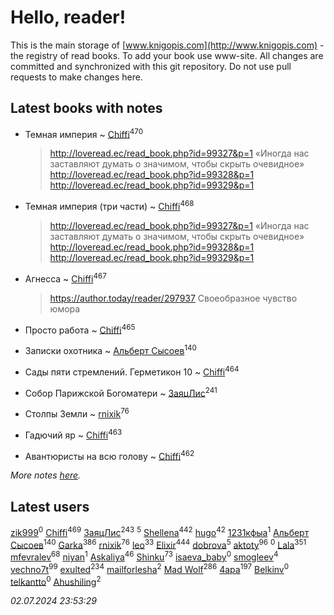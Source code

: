 # Hello, reader!
This is the main storage of [www.knigopis.com](http://www.knigopis.com) - the registry of read books.
To add your book use www-site. All changes are committed and synchronized with this git repository.
Do not use pull requests to make changes here.


## Latest books with notes
* Темная империя ~ [Chiffi](users/105/105831994080785626680-google)<sup>470</sup>
    > http://loveread.ec/read_book.php?id=99327&p=1
    > «Иногда нас заставляют думать о значимом, чтобы скрыть очевидное»
    > http://loveread.ec/read_book.php?id=99328&p=1
    > http://loveread.ec/read_book.php?id=99329&p=1

* Темная империя (три части) ~ [Chiffi](users/105/105831994080785626680-google)<sup>468</sup>
    > http://loveread.ec/read_book.php?id=99327&p=1
    > «Иногда нас заставляют думать о значимом, чтобы скрыть очевидное»
    > http://loveread.ec/read_book.php?id=99328&p=1
    > http://loveread.ec/read_book.php?id=99329&p=1

* Агнесса ~ [Chiffi](users/105/105831994080785626680-google)<sup>467</sup>
    > https://author.today/reader/297937
    > Своеобразное чувство юмора

* Просто работа ~ [Chiffi](users/105/105831994080785626680-google)<sup>465</sup>

* Записки охотника ~ [Альберт Сысоев](users/474/47446642-vkontakte)<sup>140</sup>

* Сады пяти стремлений. Герметикон 10 ~ [Chiffi](users/105/105831994080785626680-google)<sup>464</sup>

* Собор Парижской Богоматери ~ [ЗаяцЛис](users/112/112388384595246311466-google)<sup>241</sup>

* Столпы Земли ~ [rnixik](users/116/116191270391964650818-google)<sup>76</sup>

* Гадючий яр ~ [Chiffi](users/105/105831994080785626680-google)<sup>463</sup>

* Авантюристы на всю голову ~ [Chiffi](users/105/105831994080785626680-google)<sup>462</sup>


_More notes [here](latest_books_with_notes.md)._


## Latest users
[zik999](users/105/105622323107798948661-google)<sup>0</sup> 
[Chiffi](users/105/105831994080785626680-google)<sup>469</sup> 
[ЗаяцЛис](users/112/112388384595246311466-google)<sup>243</sup> 
[](users/115/115095777313809768381-google)<sup>5</sup> 
[Shellena](users/134/13413591548892934957-mailru)<sup>442</sup> 
[hugo](users/105/105063533945004840111-google)<sup>42</sup> 
[1231кфыа](users/692/692142137-vkontakte)<sup>1</sup> 
[Альберт Сысоев](users/474/47446642-vkontakte)<sup>140</sup> 
[Garka](users/115/115753719718250012620-google)<sup>386</sup> 
[rnixik](users/116/116191270391964650818-google)<sup>76</sup> 
[leo](users/106/106915386474260202605-google)<sup>33</sup> 
[Elixir](users/115/115826717712507836033-google)<sup>444</sup> 
[dobrova](users/606/6069210-vkontakte)<sup>5</sup> 
[aktoty](users/275/275766107-vkontakte)<sup>96</sup> 
[](users/358/358594589-vkontakte)<sup>0</sup> 
[Lala](users/761/76187635-vkontakte)<sup>351</sup> 
[mfevralev](users/140/140966150-vkontakte)<sup>68</sup> 
[niyan](users/110/110517883439678622021-google)<sup>1</sup> 
[Askaliya](users/326/326783541-vkontakte)<sup>46</sup> 
[Shinku](users/109/109176126475581739292-google)<sup>73</sup> 
[isaeva_baby](users/109/109089966297718972425-google)<sup>0</sup> 
[smogleev](users/267/267805152-yandex)<sup>4</sup> 
[vechno7t](users/102/102483077884312127500-google)<sup>99</sup> 
[exulted](users/100/100599204551896265722-google)<sup>234</sup> 
[mailforlesha](users/836/836484549-yandex)<sup>2</sup> 
[Mad Wolf](users/947/94738840-vkontakte)<sup>286</sup> 
[4apa](users/117/117392596378069249667-google)<sup>197</sup> 
[Belkinv](users/117/117655821011958723100-google)<sup>0</sup> 
[telkantto](users/105/105132765868492364316-google)<sup>0</sup> 
[Ahushiling](users/116/116407812532669338806-google)<sup>2</sup> 


_02.07.2024 23:53:29_
